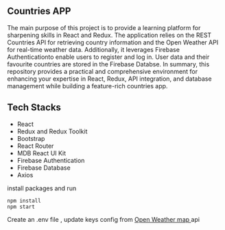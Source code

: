 ## Countries APP

The main purpose of this project is to provide a learning platform for sharpening skills in React and Redux. The application relies on the REST Countries API for retrieving country information and the Open Weather API for real-time weather data.
Additionally, it leverages Firebase Authenticationto enable users to register and log in. User data and their favourite countries are stored in the Firebase Databse.
In summary, this repository provides a practical and comprehensive environment for enhancing your expertise in React, Redux, API integration, and database management while building a feature-rich countries app.

## Tech Stacks

- React
- Redux and Redux Toolkit
- Bootstrap
- React Router
- MDB React UI Kit
- Firebase Authentication
- Firebase Database
- Axios


install packages and run

```shell
npm install
npm start
```

Create an .env file , update keys config from [Open Weather map ](https://openweathermap.org/api) api
